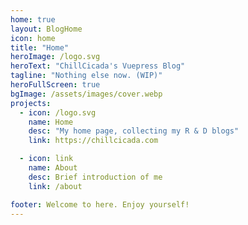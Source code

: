 ```yaml
---
home: true
layout: BlogHome
icon: home
title: "Home"
heroImage: /logo.svg
heroText: "ChillCicada's Vuepress Blog"
tagline: "Nothing else now. (WIP)"
heroFullScreen: true
bgImage: /assets/images/cover.webp
projects:
  - icon: /logo.svg
    name: Home
    desc: "My home page, collecting my R & D blogs"
    link: https://chillcicada.com

  - icon: link
    name: About
    desc: Brief introduction of me
    link: /about

footer: Welcome to here. Enjoy yourself!
---
```

